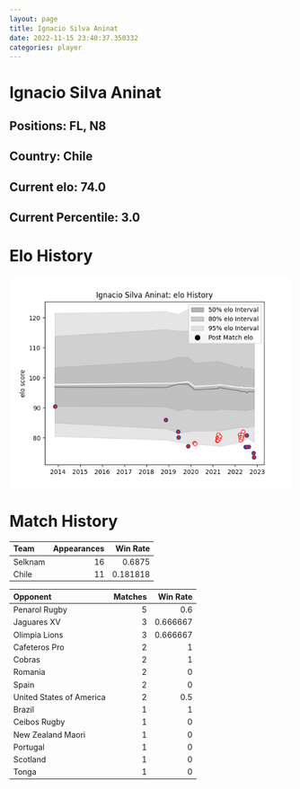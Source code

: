 ```yaml
---  
layout: page  
title: Ignacio Silva Aninat  
date: 2022-11-15 23:40:37.350332  
categories: player  
---
```

# Ignacio Silva Aninat

## Positions: FL, N8

## Country: Chile

## Current elo: 74.0

## Current Percentile: 3.0

# Elo History


![elo history](history_IgnacioSilvaAninat.png)
# Match History


| Team    |   Appearances |   Win Rate |
|:--------|--------------:|-----------:|
| Selknam |            16 |   0.6875   |
| Chile   |            11 |   0.181818 |

| Opponent                 |   Matches |   Win Rate |
|:-------------------------|----------:|-----------:|
| Penarol Rugby            |         5 |   0.6      |
| Jaguares XV              |         3 |   0.666667 |
| Olimpia Lions            |         3 |   0.666667 |
| Cafeteros Pro            |         2 |   1        |
| Cobras                   |         2 |   1        |
| Romania                  |         2 |   0        |
| Spain                    |         2 |   0        |
| United States of America |         2 |   0.5      |
| Brazil                   |         1 |   1        |
| Ceibos Rugby             |         1 |   0        |
| New Zealand Maori        |         1 |   0        |
| Portugal                 |         1 |   0        |
| Scotland                 |         1 |   0        |
| Tonga                    |         1 |   0        |